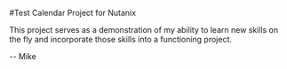 #Test Calendar Project for Nutanix

This project serves as a demonstration of my ability to learn new skills on
the fly and incorporate those skills into a functioning project.

-- Mike